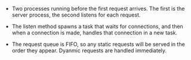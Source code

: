 - Two processes running before the first request arrives. The first is the server process, the second listens for each request.

- The listen method spawns a task that waits for connections, and then when a connection is made, handles that connection in a new task.

- The request queue is FIFO, so any static requests will be served in the order they appear. Dyanmic requests are handled immediately.
